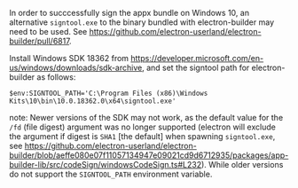 In order to succcessfully sign the appx bundle on Windows 10, an alternative `signtool.exe` to the binary bundled with electron-builder may need to be used. See https://github.com/electron-userland/electron-builder/pull/6817. 

Install Windows SDK 18362 from https://developer.microsoft.com/en-us/windows/downloads/sdk-archive, and set the signtool path for electron-builder as follows:

```
$env:SIGNTOOL_PATH='C:\Program Files (x86)\Windows Kits\10\bin\10.0.18362.0\x64\signtool.exe'
```

note: Newer versions of the SDK may not work, as the default value for the `/fd` (file digest) argument was no longer supported (electron will exclude the argument if digest is `SHA1` [the default] when spawning `signtool.exe`, see https://github.com/electron-userland/electron-builder/blob/aeffe080e07f11057134947e09021cd9d6712935/packages/app-builder-lib/src/codeSign/windowsCodeSign.ts#L232). While older versions do not support the `SIGNTOOL_PATH` environment variable.
